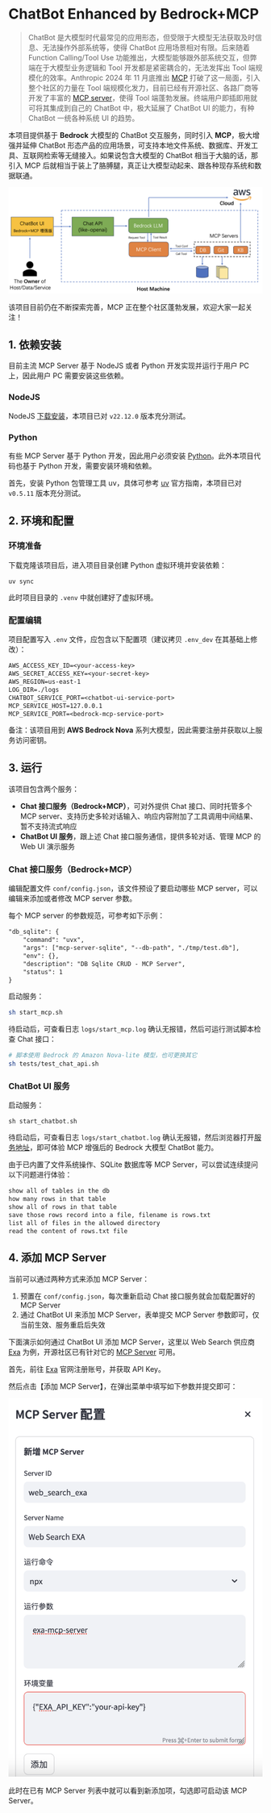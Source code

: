 # ChatBot Enhanced by Bedrock+MCP

> ChatBot 是大模型时代最常见的应用形态，但受限于大模型无法获取及时信息、无法操作外部系统等，使得 ChatBot 应用场景相对有限。后来随着 Function Calling/Tool Use 功能推出，大模型能够跟外部系统交互，但弊端在于大模型业务逻辑和 Tool 开发都是紧密耦合的，无法发挥出 Tool 端规模化的效率。Anthropic 2024 年 11 月底推出 [MCP](https://www.anthropic.com/news/model-context-protocol) 打破了这一局面，引入整个社区的力量在 Tool 端规模化发力，目前已经有开源社区、各路厂商等开发了丰富的 [MCP server](https://github.com/modelcontextprotocol/servers)，使得 Tool 端蓬勃发展。终端用户即插即用就可将其集成到自己的 ChatBot 中，极大延展了 ChatBot UI 的能力，有种 ChatBot 一统各种系统 UI 的趋势。

本项目提供基于 **Bedrock** 大模型的 ChatBot 交互服务，同时引入 **MCP**，极大增强并延伸 ChatBot 形态产品的应用场景，可支持本地文件系统、数据库、开发工具、互联网检索等无缝接入。如果说包含大模型的 ChatBot 相当于大脑的话，那引入 MCP 后就相当于装上了胳膊腿，真正让大模型动起来、跟各种现存系统和数据联通。

![](docs/arch.png)

该项目目前仍在不断探索完善，MCP 正在整个社区蓬勃发展，欢迎大家一起关注！

## 1. 依赖安装

目前主流 MCP Server 基于 NodeJS 或者 Python 开发实现并运行于用户 PC 上，因此用户 PC 需要安装这些依赖。

### NodeJS

NodeJS [下载安装](https://nodejs.org/en)，本项目已对 `v22.12.0` 版本充分测试。

### Python

有些 MCP Server 基于 Python 开发，因此用户必须安装 [Python](https://www.python.org/downloads/)。此外本项目代码也基于 Python 开发，需要安装环境和依赖。

首先，安装 Python 包管理工具 uv，具体可参考 [uv](https://docs.astral.sh/uv/getting-started/installation/) 官方指南，本项目已对 `v0.5.11` 版本充分测试。

## 2. 环境和配置

### 环境准备

下载克隆该项目后，进入项目目录创建 Python 虚拟环境并安装依赖：

```
uv sync
```

此时项目目录的 `.venv` 中就创建好了虚拟环境。

### 配置编辑

项目配置写入 `.env` 文件，应包含以下配置项（建议拷贝 `.env_dev` 在其基础上修改）：

```
AWS_ACCESS_KEY_ID=<your-access-key>
AWS_SECRET_ACCESS_KEY=<your-secret-key>
AWS_REGION=us-east-1
LOG_DIR=./logs
CHATBOT_SERVICE_PORT=<chatbot-ui-service-port>
MCP_SERVICE_HOST=127.0.0.1
MCP_SERVICE_PORT=<bedrock-mcp-service-port>
```

备注：该项目用到 **AWS Bedrock Nova** 系列大模型，因此需要注册并获取以上服务访问密钥。

## 3. 运行

该项目包含两个服务：

- **Chat 接口服务（Bedrock+MCP）**，可对外提供 Chat 接口、同时托管多个 MCP server、支持历史多轮对话输入、响应内容附加了工具调用中间结果、暂不支持流式响应
- **ChatBot UI 服务**，跟上述 Chat 接口服务通信，提供多轮对话、管理 MCP 的 Web UI 演示服务

### Chat 接口服务（Bedrock+MCP）

编辑配置文件 `conf/config.json`，该文件预设了要启动哪些 MCP server，可以编辑来添加或者修改 MCP server 参数。

每个 MCP server 的参数规范，可参考如下示例：

```
"db_sqlite": {
    "command": "uvx",
    "args": ["mcp-server-sqlite", "--db-path", "./tmp/test.db"],
    "env": {},
    "description": "DB Sqlite CRUD - MCP Server",
    "status": 1
}
```

启动服务：

```bash
sh start_mcp.sh
```

待启动后，可查看日志 `logs/start_mcp.log` 确认无报错，然后可运行测试脚本检查 Chat 接口：

```bash
# 脚本使用 Bedrock 的 Amazon Nova-lite 模型，也可更换其它
sh tests/test_chat_api.sh
```

### ChatBot UI 服务

启动服务：

```
sh start_chatbot.sh
```

待启动后，可查看日志 `logs/start_chatbot.log` 确认无报错，然后浏览器打开[服务地址](http://localhost:8502/)，即可体验 MCP 增强后的 Bedrock 大模型 ChatBot 能力。

由于已内置了文件系统操作、SQLite 数据库等 MCP Server，可以尝试连续提问以下问题进行体验：

```
show all of tables in the db
how many rows in that table
show all of rows in that table
save those rows record into a file, filename is rows.txt
list all of files in the allowed directory
read the content of rows.txt file
```

## 4. 添加 MCP Server

当前可以通过两种方式来添加 MCP Server：

1. 预置在 `conf/config.json`，每次重新启动 Chat 接口服务就会加载配置好的 MCP Server
2. 通过 ChatBot UI 来添加 MCP Server，表单提交 MCP Server 参数即可，仅当前生效、服务重启后失效

下面演示如何通过 ChatBot UI 添加 MCP Server，这里以 Web Search 供应商 [Exa](https://exa.ai/) 为例，开源社区已有针对它的 [MCP Server](https://github.com/exa-labs/exa-mcp-server) 可用。

首先，前往 [Exa](https://exa.ai/) 官网注册账号，并获取 API Key。

然后点击【添加 MCP Server】，在弹出菜单中填写如下参数并提交即可：

![](docs/add_mcp_server.png)

此时在已有 MCP Server 列表中就可以看到新添加项，勾选即可启动该 MCP Server。
